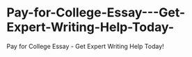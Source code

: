 # Pay-for-College-Essay---Get-Expert-Writing-Help-Today-
Pay for College Essay - Get Expert Writing Help Today!
